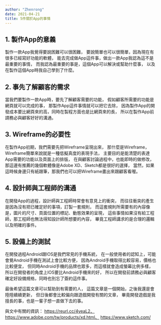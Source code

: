 ```yaml
---
author: "Zhenrong"
date: 2021-04-21
title: 5件關於App的事情
---
```


## 1. 製作App的意義

製作一款App我覺得要說困難可以很困難，
要說簡單也可以很簡單，因為現在有很多已經寫好功能的軟體，
能去完成做App這件事，做出一款App我認為這不是最重要的事情，
而我認為最重要的事是，這個App可以解決或幫助什麼事，
以及在製作這個App時我自己學到了什麼。

## 2. 事先了解顧客的需求

當我們要製作一款App時，要先了解顧客需要的功能，
假如顧客所需要的功能是網頁就可以完成的事，
那製作App這件事情就可以把它去除，
因為製作App的開發成本要比網頁來的高，同時在製程方面也是比網頁來的長，
所以在製作App前請務必與顧客好好的溝通。

## 3. Wireframe的必要性

在製作App初期，我們需要先把Wireframe呈現出來，
那什麼是Wireframe，Wireframe簡單來說就是一種低擬真度的表現手法，
主要目的是能清楚的表達App需要的功能以及頁面上的排版，
在與顧客討論過程中，也能即時的做修改，
那這邊有推薦的幾個軟體像是Adobe XD、Sketch都是很好的選擇，
當然，如果這時候身邊只有紙跟筆，那我們也可以把Wireframe畫出來跟顧客看喔。

## 4. 設計師與工程師的溝通

在開發App的過程，設計師與工程師時常會有意見上的衝突，
而往往衝突的產生是因為沒有把已確定好的事項，訂製一套規則，
而這套規則所需要有的內容像是，圖片的尺寸、頁面位置的標記、動態效果的呈現，
這些事情如果沒有給工程師，那工程師也無法得知設計師所想要的內容，
畢竟工程師講求的是合理的邏輯以及明確的事件。

## 5. 設備上的測試

在開發過程Android跟IOS是我們常見的手機系統，
在一般使用者的認知上，可能會覺Android手機在測試上會比較方便，
因為Android手機取得比較容易，價格也比較便宜，
但同時Android手機的品牌也眾多，而這樣就會造成螢幕比例多樣，
所以在開發者的角度上IOS要比Android手機來的好，
所以在開發前請務必與顧客確定好設備規格，同時也別忘了簽約這件事。

最後希望這篇文章可以幫助到有需要的人，
這篇文章是一個開始，之後我還是會陸陸續續更新，
但日後都會比較偏向跟遊戲開發有關的文章，
畢竟開發遊戲是我擅長的事，也是一輩子想一直做下去的事。

與文中有關的資訊：
https://reurl.cc/4yeaL2、
https://www.adobe.com/tw/products/xd.html、
https://www.sketch.com/